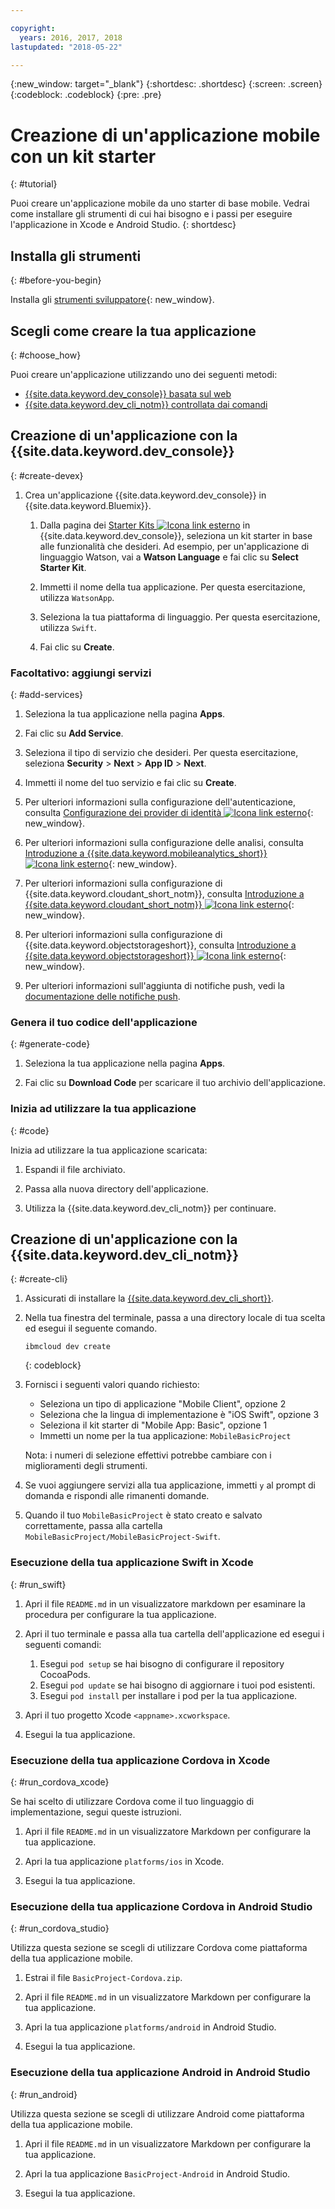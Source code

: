 ```yaml
---

copyright:
  years: 2016, 2017, 2018
lastupdated: "2018-05-22"

---
```


{:new_window: target="_blank"}
{:shortdesc: .shortdesc}
{:screen: .screen}
{:codeblock: .codeblock}
{:pre: .pre}

# Creazione di un'applicazione mobile con un kit starter
{: #tutorial}

Puoi creare un'applicazione mobile da uno starter di base mobile. Vedrai come installare gli strumenti di cui hai bisogno e i passi per eseguire l'applicazione in Xcode e Android Studio.
{: shortdesc}

## Installa gli strumenti
{: #before-you-begin}

Installa gli [strumenti sviluppatore](/docs/cli/idt/index.html#create){: new_window}.

## Scegli come creare la tua applicazione
{: #choose_how}

Puoi creare un'applicazione utilizzando uno dei seguenti metodi:
- [{{site.data.keyword.dev_console}} basata sul web](#create-devex)
- [{{site.data.keyword.dev_cli_notm}} controllata dai comandi](#create-cli)

## Creazione di un'applicazione con la {{site.data.keyword.dev_console}}
{: #create-devex}

1. Crea un'applicazione {{site.data.keyword.dev_console}} in {{site.data.keyword.Bluemix}}.

    1. Dalla pagina dei [Starter Kits ![Icona link esterno](../../icons/launch-glyph.svg "Icona link esterno")](https://console.ng.bluemix.net/developer/appservice/starter-kits/) in {{site.data.keyword.dev_console}}, seleziona un kit starter in base alle funzionalità che desideri. Ad esempio, per un'applicazione di linguaggio Watson, vai a **Watson Language** e fai clic su **Select Starter Kit**.

    2. Immetti il nome della tua applicazione. Per questa esercitazione, utilizza `WatsonApp`.   

    3. Seleziona la tua piattaforma di linguaggio. Per questa esercitazione, utilizza `Swift`.

    4. Fai clic su **Create**.

### Facoltativo: aggiungi servizi
{: #add-services}

1. Seleziona la tua applicazione nella pagina **Apps**.

2. Fai clic su **Add Service**.

3. Seleziona il tipo di servizio che desideri. Per questa esercitazione, seleziona **Security** > **Next** > **App ID** > **Next**.

4. Immetti il nome del tuo servizio e fai clic su **Create**.

5. Per ulteriori informazioni sulla configurazione dell'autenticazione, consulta [Configurazione dei provider di identità ![Icona link esterno](../../icons/launch-glyph.svg "Icona link esterno")](/docs/services/appid/identity-providers.html){: new_window}.

6. Per ulteriori informazioni sulla configurazione delle analisi, consulta [Introduzione a {{site.data.keyword.mobileanalytics_short}} ![Icona link esterno](../../icons/launch-glyph.svg "Icona link esterno")](/docs/services/mobileanalytics/index.html){: new_window}.

7. Per ulteriori informazioni sulla configurazione di {{site.data.keyword.cloudant_short_notm}}, consulta [Introduzione a {{site.data.keyword.cloudant_short_notm}} ![Icona link esterno](../../icons/launch-glyph.svg "Icona link esterno")](/docs/services/Cloudant/index.html){: new_window}.

8. Per ulteriori informazioni sulla configurazione di {{site.data.keyword.objectstorageshort}}, consulta [Introduzione a {{site.data.keyword.objectstorageshort}} ![Icona link esterno](../../icons/launch-glyph.svg "Icona link esterno")](/docs/services/ObjectStorage/index.html){: new_window}.

9. Per ulteriori informazioni sull'aggiunta di notifiche push, vedi la [documentazione delle notifiche push](/docs/services/mobilepush/c_overview_push.html#overview-push).

### Genera il tuo codice dell'applicazione
{: #generate-code}

1. Seleziona la tua applicazione nella pagina **Apps**.

2. Fai clic su **Download Code** per scaricare il tuo archivio dell'applicazione.

### Inizia ad utilizzare la tua applicazione
{: #code}

Inizia ad utilizzare la tua applicazione scaricata:

1. Espandi il file archiviato.

2. Passa alla nuova directory dell'applicazione.

3. Utilizza la {{site.data.keyword.dev_cli_notm}} per continuare.


## Creazione di un'applicazione con la {{site.data.keyword.dev_cli_notm}}
{: #create-cli}

1. Assicurati di installare la [{{site.data.keyword.dev_cli_short}}](/docs/cli/idt/index.html).

2. Nella tua finestra del terminale, passa a una directory locale di tua scelta ed esegui il seguente comando.

	```
	ibmcloud dev create
	```
	{: codeblock}

3. Fornisci i seguenti valori quando richiesto:

	* Seleziona un tipo di applicazione "Mobile Client", opzione 2
	* Seleziona che la lingua di implementazione è "iOS Swift", opzione 3
	* Seleziona il kit starter di "Mobile App: Basic", opzione 1
	* Immetti un nome per la tua applicazione: `MobileBasicProject`

    Nota: i numeri di selezione effettivi potrebbe cambiare con i miglioramenti degli strumenti.

4. Se vuoi aggiungere servizi alla tua applicazione, immetti `y` al prompt di domanda e rispondi alle rimanenti domande.

5. Quando il tuo `MobileBasicProject` è stato creato e salvato correttamente, passa alla cartella `MobileBasicProject/MobileBasicProject-Swift`.

### Esecuzione della tua applicazione Swift in Xcode
{: #run_swift}

1. Apri il file `README.md` in un visualizzatore markdown per esaminare la procedura per configurare la tua applicazione.

2. Apri il tuo terminale e passa alla tua cartella dell'applicazione ed esegui i seguenti comandi:
    1. Esegui `pod setup` se hai bisogno di configurare il repository CocoaPods.
    2. Esegui `pod update` se hai bisogno di aggiornare i tuoi pod esistenti.
    3. Esegui `pod install` per installare i pod per la tua applicazione.

3. Apri il tuo progetto Xcode `<appname>.xcworkspace`.

4. Esegui la tua applicazione.

### Esecuzione della tua applicazione Cordova in Xcode
{: #run_cordova_xcode}

Se hai scelto di utilizzare Cordova come il tuo linguaggio di implementazione, segui queste istruzioni.

1. Apri il file `README.md` in un visualizzatore Markdown per configurare la tua applicazione.

2. Apri la tua applicazione `platforms/ios` in Xcode.

3. Esegui la tua applicazione.

### Esecuzione della tua applicazione Cordova in Android Studio
{: #run_cordova_studio}

Utilizza questa sezione se scegli di utilizzare Cordova come piattaforma della tua applicazione mobile.

1. Estrai il file `BasicProject-Cordova.zip`.

2. Apri il file `README.md` in un visualizzatore Markdown per configurare la tua applicazione.

3. Apri la tua applicazione `platforms/android` in Android Studio.

4. Esegui la tua applicazione.

### Esecuzione della tua applicazione Android in Android Studio
{: #run_android}

Utilizza questa sezione se scegli di utilizzare Android come piattaforma della tua applicazione mobile.

1. Apri il file `README.md` in un visualizzatore Markdown per configurare la tua applicazione.

2. Apri la tua applicazione `BasicProject-Android` in Android Studio.

3. Esegui la tua applicazione.
